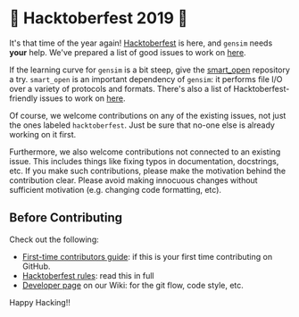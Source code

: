 # :pizza: Hacktoberfest 2019 :beer:

It's that time of the year again!
[Hacktoberfest](https://hacktoberfest.digitalocean.com) is here, and `gensim` needs **your** help.
We've prepared a list of good issues to work on [here](https://github.com/RaRe-Technologies/gensim/labels/hacktoberfest).

If the learning curve for `gensim` is a bit steep, give the [smart_open](https://github.com/RaRe-Technologies/smart_open) repository a try.
`smart_open` is an important dependency of `gensim`: it performs file I/O over a variety of protocols and formats.
There's also a list of Hacktoberfest-friendly issues to work on [here](https://github.com/RaRe-Technologies/smart_open/labels/hacktoberfest).

Of course, we welcome contributions on any of the existing issues, not just the ones labeled `hacktoberfest`.
Just be sure that no-one else is already working on it first.

Furthermore, we also welcome contributions not connected to an existing issue.
This includes things like fixing typos in documentation, docstrings, etc.
If you make such contributions, please make the motivation behind the contribution clear.
Please avoid making innocuous changes without sufficient motivation (e.g. changing code formatting, etc).

## Before Contributing

Check out the following:

- [First-time contributors guide](https://github.com/firstcontributions/first-contributions): if this is your first time contributing on GitHub.
- [Hacktoberfest rules](https://hacktoberfest.digitalocean.com/faq#rules): read this in full
- [Developer page](https://github.com/RaRe-Technologies/gensim/wiki/Developer-page) on our Wiki: for the git flow, code style, etc.

Happy Hacking!!
